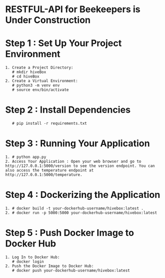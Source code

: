 # RESTFUL-API for Beekeepers is Under Construction

# Step 1 : Set Up Your Project Environment
    1. Create a Project Directory:
       # mkdir hiveBox
       # cd hiveBox
    2. Create a Virtual Environment:
       # python3 -m venv env
       # source env/bin/activate   
# Step 2 : Install Dependencies
       # pip install -r requirements.txt
# Step 3 : Running Your Application
    1. # python app.py
    2. Access Your Application : Open your web browser and go to http://127.0.0.1:5000/version to see the version endpoint. You can also access the temperature endpoint at http://127.0.0.1:5000/temperature.
# Step 4 : Dockerizing the Application
    1. # docker build -t your-dockerhub-username/hivebox:latest .
    2. # docker run -p 5000:5000 your-dockerhub-username/hivebox:latest
# Step 5 : Push Docker Image to Docker Hub
    1. Log In to Docker Hub:
       # docker login
    2. Push the Docker Image to Docker Hub:
       # docker push your-dockerhub-username/hivebox:latest
